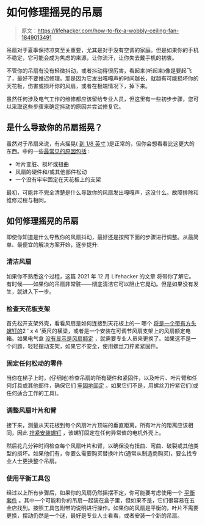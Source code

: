 # 如何修理摇晃的吊扇

> 原文：<https://lifehacker.com/how-to-fix-a-wobbly-ceiling-fan-1849013491>

吊扇对于夏季保持凉爽至关重要，尤其是对于没有空调的家庭。但是如果你的手机不稳定，它可能会成为焦虑的来源，让你流汗，让你失去戴手机的初衷。



不管你的吊扇有没有轻微抖动，或者抖动得很厉害，看起来(听起来)像是要起飞了，最好不要推迟修理。那是因为它发出嘎嘎声的时间越长，就越有可能损坏你的天花板，伤害或损坏你的风扇，或者在极端情况下，掉下来。

虽然任何涉及电气工作的维修都应该留给专业人员，但这里有一些初步步骤，您可以采取这些步骤来确定抖动的原因并尝试修复它。

## 是什么导致你的吊扇摇晃？

虽然对于吊扇来说，有点摇晃( [到 1/8 英寸](https://www.homedepot.com/c/ah/how-to-balance-a-ceiling-fan/9ba683603be9fa5395fab90decacea4) )是正常的，但你会想看看比这更大的东西。中的一些[最常见的原因包括](https://www.bhg.com/home-improvement/advice/maintenance-repair/how-to-balance-ceiling-fan/) :

*   叶片变脏、损坏或扭曲
*   风扇的硬件和/或其他部件松动
*   一个没有牢牢固定在天花板上的支架

最初，可能并不完全清楚是什么导致你的风扇发出嘎嘎声，这没什么。故障排除和维修过程与相同。

## 如何修理摇晃的吊扇

即使你知道是什么导致你的风扇抖动，最好还是按照下面的步骤进行调整。从最简单、最便宜的解决方案开始，逐步提升:

### 清洁风扇

如果你不熟悉这个过程，这篇 2021 年 12 月 Lifehacker 的文章 将带你了解它。有时候——如果你的吊扇非常脏——彻底清洁它可以阻止它晃动。但是如果没有发生，就进入下一步。

### 检查天花板支架

首先松开支架外壳，看看风扇是如何连接到天花板上的— 哪个 [将是一个带有方头螺钉的](https://www.homedepot.com/c/ah/how-to-balance-a-ceiling-fan/9ba683603be9fa5395fab90decacea4)2 ' x 4 '英尺的横梁，或者是一个安装在可调节风扇支架上的风扇额定电箱。如果电气盒 [没有显示是风扇额定](https://www.bhg.com/home-improvement/advice/maintenance-repair/how-to-balance-ceiling-fan/) ，就需要专业人员来更换了。如果这不是一个问题，轻轻摆动支架，如果它不安全，使用螺丝刀拧紧紧固件。

### 固定任何松动的零件

当你在梯子上时，(仔细地)检查吊扇的所有硬件和紧固件，以及叶片、叶片臂和任何灯具或其他部件，确保它们 [牢固地固定](https://www.bhg.com/home-improvement/advice/maintenance-repair/how-to-balance-ceiling-fan/) 。如果它们不是，用螺丝刀拧紧它们(或任何适合工作的工具)。

### 调整风扇叶片和臂

接下来，测量从天花板到每个风扇叶片顶端的垂直距离。所有叶片的距离应该相同，因此 [拧紧安装螺钉](https://www.homedepot.com/c/ah/how-to-balance-a-ceiling-fan/9ba683603be9fa5395fab90decacea4) ，该螺钉固定在任何异常值的电机外壳上。

然后花几分钟时间检查每个风扇叶片和臂，以确保没有扭曲、弯曲、破裂或其他类型的损坏。如果他们有，你要么需要购买替换叶片(通常从制造商购买)，要么找专业人士更换整个吊扇。

### 使用平衡工具包

经过以上所有步骤后，如果你的风扇仍然摇摆不定，你可能要考虑使用一个 [平衡套件](https://www.homedepot.com/c/ah/how-to-balance-a-ceiling-fan/9ba683603be9fa5395fab90decacea4) 。其中一个可能和你的吊扇一起装在盒子里，但如果不是，它们很容易在五金店找到。按照工具包附带的说明进行操作。如果你的风扇是平衡的，叶片不需要更换，摆动仍然是一个谜，最好是专业人士看看，或者安装一个新的吊扇。